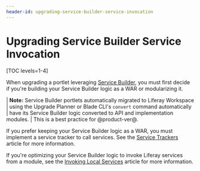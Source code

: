 ```yaml
---
header-id: upgrading-service-builder-service-invocation
---
```


# Upgrading Service Builder Service Invocation

[TOC levels=1-4]

When upgrading a portlet leveraging
[Service Builder](/docs/7-1/tutorials/-/knowledge_base/t/service-builder), you must
first decide if you're building your Service Builder logic as a WAR or
modularizing it.

| **Note:** Service Builder portlets automatically migrated to Liferay Workspace
| using the Upgrade Planner or Blade CLI's `convert` command automatically
| have its Service Builder logic converted to API and implementation modules.
| This is a best practice for @product-ver@.

If you prefer keeping your Service Builder logic as a WAR, you must implement a
service tracker to call services. See the
[Service Trackers](/docs/7-1/tutorials/-/knowledge_base/t/service-trackers)
article for more information.

If you're optimizing your Service Builder logic to invoke Liferay services from
a module, see the
[Invoking Local Services](/docs/7-1/tutorials/-/knowledge_base/t/invoking-local-services)
article for more information.

